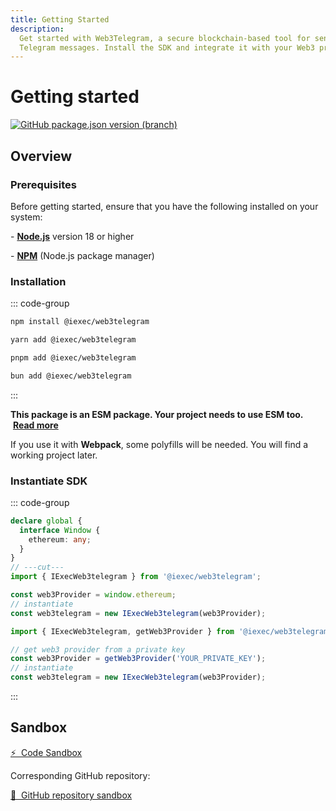 ```yaml
---
title: Getting Started
description:
  Get started with Web3Telegram, a secure blockchain-based tool for sending
  Telegram messages. Install the SDK and integrate it with your Web3 project.
---
```


# Getting started

[![GitHub package.json version (branch)](https://img.shields.io/github/package-json/v/iExecBlockchainComputing/web3telegram-sdk?color=green)](https://github.com/iExecBlockchainComputing/web3telegram-sdk)

## Overview

### Prerequisites

Before getting started, ensure that you have the following installed on your
system:

\- [**Node.js**](https://nodejs.org/en/) version 18 or higher

\- [**NPM**](https://docs.npmjs.com/) (Node.js package manager)

### Installation

::: code-group

```sh [npm]
npm install @iexec/web3telegram
```

```sh [yarn]
yarn add @iexec/web3telegram
```

```sh [pnpm]
pnpm add @iexec/web3telegram
```

```sh [bun]
bun add @iexec/web3telegram
```

:::

**This package is an ESM package. Your project needs to use ESM too.**
&nbsp;[**Read more**](https://gist.github.com/sindresorhus/a39789f98801d908bbc7ff3ecc99d99c)

If you use it with **Webpack**, some polyfills will be needed. You will find a
working project later.

### Instantiate SDK

::: code-group

```ts twoslash [Browser]
declare global {
  interface Window {
    ethereum: any;
  }
}
// ---cut---
import { IExecWeb3telegram } from '@iexec/web3telegram';

const web3Provider = window.ethereum;
// instantiate
const web3telegram = new IExecWeb3telegram(web3Provider);
```

```ts twoslash [NodeJS]
import { IExecWeb3telegram, getWeb3Provider } from '@iexec/web3telegram';

// get web3 provider from a private key
const web3Provider = getWeb3Provider('YOUR_PRIVATE_KEY');
// instantiate
const web3telegram = new IExecWeb3telegram(web3Provider);
```

:::

## Sandbox

<a href="https://codesandbox.io/p/github/iExecBlockchainComputing/web3-telegram-sandbox/main" target="_blank" rel="noreferrer" class="link-as-block">
  ⚡ &nbsp;Code Sandbox
</a>

Corresponding GitHub repository:

<a href="https://github.com/iExecBlockchainComputing/web3-telegram-sandbox" target="_blank" rel="noreferrer" class="link-as-block">
  🔎 &nbsp;GitHub repository sandbox
</a>
